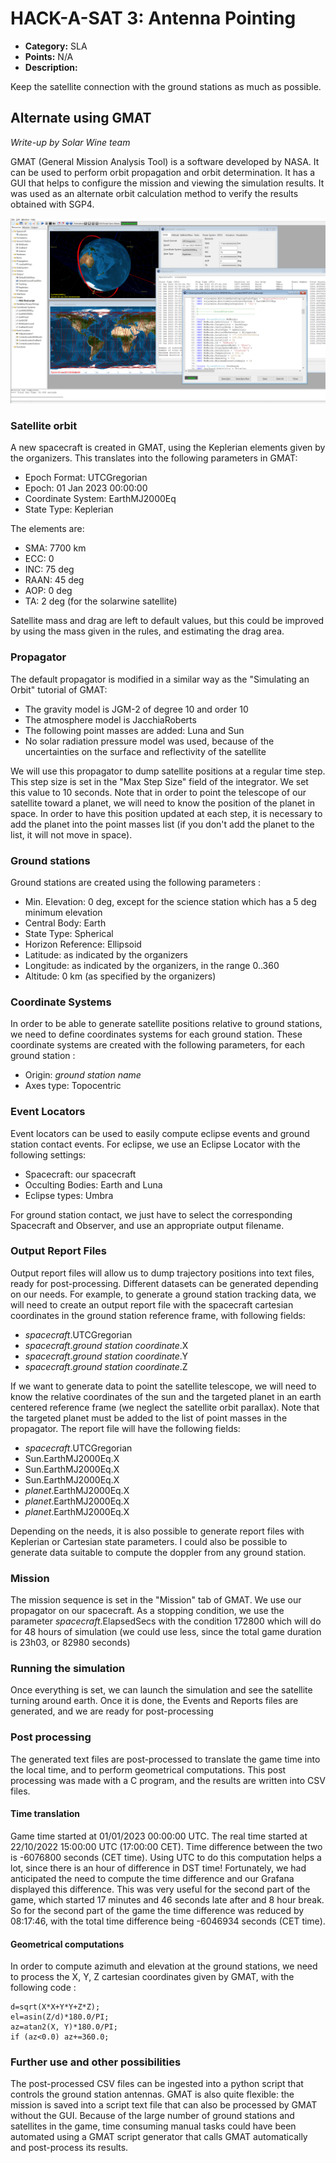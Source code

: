 
# HACK-A-SAT 3: Antenna Pointing

* **Category:** SLA
* **Points:** N/A
* **Description:**

Keep the satellite connection with the ground stations as much as possible.

## Alternate using GMAT

_Write-up by Solar Wine team_

GMAT (General Mission Analysis Tool) is a software developed by NASA. It can be used to perform orbit propagation and orbit determination. It has a GUI that helps to configure the mission and viewing the simulation results. It was used as an alternate orbit calculation method to verify the results obtained with SGP4.

![GMAT GUI](images/GMAT.png)

### Satellite orbit
A new spacecraft is created in GMAT, using the Keplerian elements given by the organizers. This translates into the following parameters in GMAT:
- Epoch Format: UTCGregorian
- Epoch: 01 Jan 2023 00:00:00
- Coordinate System: EarthMJ2000Eq
- State Type: Keplerian

The elements are:
- SMA: 7700 km
- ECC: 0
- INC: 75 deg
- RAAN: 45 deg
- AOP: 0 deg
- TA: 2 deg (for the solarwine satellite)

Satellite mass and drag are left to default values, but this could be improved by using the mass given in the rules, and estimating the drag area.
### Propagator
The default propagator is modified in a similar way as the "Simulating an Orbit" tutorial of GMAT:
- The gravity model is JGM-2 of degree 10 and order 10
- The atmosphere model is JacchiaRoberts
- The following point masses are added: Luna and Sun
- No solar radiation pressure model was used, because of the uncertainties on the surface and reflectivity of the satellite

We will use this propagator to dump satellite positions at a regular time step. This step size is set in the "Max Step Size" field of the integrator. We set this value to 10 seconds.
Note that in order to point the telescope of our satellite toward a planet, we will need to know the position of the planet in space. In order to have this position updated at each step, it is necessary to add the planet into the point masses list (if you don't add the planet to the list, it will not move in space).
### Ground stations
Ground stations are created using the following parameters :
- Min. Elevation: 0 deg, except for the science station which has a 5 deg minimum elevation
- Central Body: Earth
- State Type: Spherical
- Horizon Reference: Ellipsoid
- Latitude: as indicated by the organizers
- Longitude: as indicated by the organizers, in the range 0..360
- Altitude: 0 km (as specified by the organizers)
### Coordinate Systems
In order to be able to generate satellite positions relative to ground stations, we need to define coordinates systems for each ground station. These coordinate systems are created with the following parameters, for each ground station :
- Origin: *ground station name*
- Axes type: Topocentric
### Event Locators
Event locators can be used to easily compute eclipse events and ground station contact events.
For eclipse, we use an Eclipse Locator with the following settings:
- Spacecraft: our spacecraft
- Occulting Bodies: Earth and Luna
- Eclipse types: Umbra

For ground station contact, we just have to select the corresponding Spacecraft and Observer, and use an appropriate output filename.
### Output Report Files
Output report files will allow us to dump trajectory positions into text files, ready for post-processing. Different datasets can be generated depending on our needs.
For example, to generate a ground station tracking data, we will need to create an output report file with the spacecraft cartesian coordinates in the ground station reference frame, with following fields:
- *spacecraft*.UTCGregorian
- *spacecraft*.*ground station coordinate*.X
- *spacecraft*.*ground station coordinate*.Y
- *spacecraft*.*ground station coordinate*.Z

If we want to generate data to point the satellite telescope, we will need to know the relative coordinates of the sun and the targeted planet in an earth centered reference frame (we neglect the satellite orbit parallax). Note that the targeted planet must be added to the list of point masses in the propagator. The report file will have the following fields:
- *spacecraft*.UTCGregorian
- Sun.EarthMJ2000Eq.X
- Sun.EarthMJ2000Eq.X
- Sun.EarthMJ2000Eq.X
- *planet*.EarthMJ2000Eq.X
- *planet*.EarthMJ2000Eq.X
- *planet*.EarthMJ2000Eq.X

Depending on the needs, it is also possible to generate report files with Keplerian or Cartesian state parameters. I could also be possible to generate data suitable to compute the doppler from any ground station.
### Mission
The mission sequence is set in the "Mission" tab of GMAT. We use our propagator on our spacecraft. As a stopping condition, we use the parameter *spacecraft*.ElapsedSecs with the condition 172800 which will do for 48 hours of simulation (we could use less, since the total game duration is 23h03, or 82980 seconds)
### Running the simulation
Once everything is set, we can launch the simulation and see the satellite turning around earth. Once it is done, the Events and Reports files are generated, and we are ready for post-processing
### Post processing
The generated text files are post-processed to translate the game time into the local time, and to perform geometrical computations. This post processing was made with a C program, and the results are written into CSV files.
#### Time translation
Game time started at 01/01/2023 00:00:00 UTC. The real time started at 22/10/2022 15:00:00 UTC (17:00:00 CET). Time difference between the two is -6076800 seconds (CET time). Using UTC to do this computation helps a lot, since there is an hour of difference in DST time! Fortunately, we had anticipated the need to compute the time difference and our Grafana displayed this difference. This was very useful for the second part of the game, which started 17 minutes and 46 seconds late after and 8 hour break. So for the second part of the game the time difference was reduced by 08:17:46, with the total time difference being -6046934 seconds (CET time).
#### Geometrical computations
In order to compute azimuth and elevation at the ground stations, we need to process the X, Y, Z cartesian coordinates given by GMAT, with the following code :

    d=sqrt(X*X+Y*Y+Z*Z);
    el=asin(Z/d)*180.0/PI;
    az=atan2(X, Y)*180.0/PI;
    if (az<0.0) az+=360.0;
### Further use and other possibilities
The post-processed CSV files can be ingested into a python script that controls the ground station antennas.
GMAT is also quite flexible: the mission is saved into a script text file that can also be processed by GMAT without the GUI. Because of the large number of ground stations and satellites in the game, time consuming manual tasks could have been automated using a GMAT script generator that calls GMAT automatically and post-process its results.
